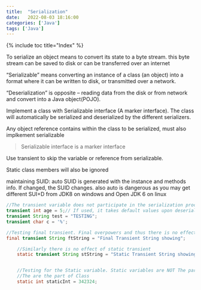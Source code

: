 ```yaml
---
title:  "Serialization"
date:   2022-08-03 18:16:00
categories: ['Java']
tags: ['Java']
---
```

{% include toc title="Index" %}


To serialize an object means to convert its state to a byte stream. this byte stream can be saved to disk or can be transferred over an internet

“Serializable” means converting an instance of a class (an object) into a format where it can be written to disk, or transmitted over a network.

“Deserialization” is opposite – reading data from the disk or from network and convert into a Java object(POJO).

Implement a class with Serializable interface (A marker interface). The class will automatically be serialized and deserialized by the different serializers.

Any object reference contains within the class to be serialized, must also implkement serializable


> Serializable interface is a marker interface

Use transient to skip the variable or reference from serializable.

Static class members will also be ignored

maintaining SUID: auto SUID is generated with the instance and methods info. If changed, the SUID changes.
also auto is dangerous as you may get different SUI+D from JDK8 on windows and Open JDK 6 on linux


```java
//The transient variable does not participate in the serialization process
transient int age = 5;// If used, it takes default values upon deserialization
transient String test = "TESTING";
transient char c = '%';

//Testing final transient. Final overpowers and thus there is no effect of transient
final transient String ftString = "Final Transient String showing";

    //Similarly there is no effect of static transient
    static transient String stString = "Static Transient String showing";


    //Testing for the Static variable. Static variables are NOT The part of Object,
    //The are the part of Class
    static int staticInt = 342324;
```